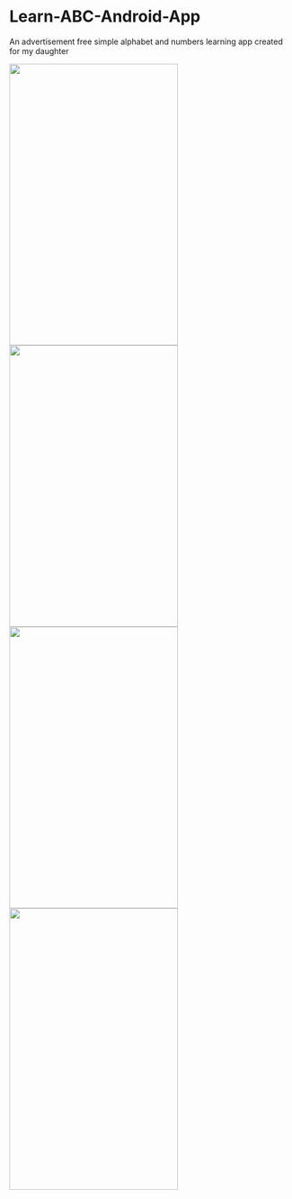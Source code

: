 # Learn-ABC-Android-App
An advertisement free simple alphabet and numbers learning app created for my daughter


<img src="https://github.com/krish0803/Learn-ABC-Android-App/blob/master/Screenshots/Screenshot_2019-01-11-20-19-09.png" width="300" height="500">

<img src="https://github.com/krish0803/Learn-ABC-Android-App/blob/master/Screenshots/Screenshot_2019-01-11-20-19-15.png" width="300" height="500">

<img src="https://github.com/krish0803/Learn-ABC-Android-App/blob/master/Screenshots/Screenshot_2019-01-11-20-19-19.png" width="300" height="500">

<img src="https://github.com/krish0803/Learn-ABC-Android-App/blob/master/Screenshots/Screenshot_2019-01-11-20-19-27.png" width="300" height="500">


